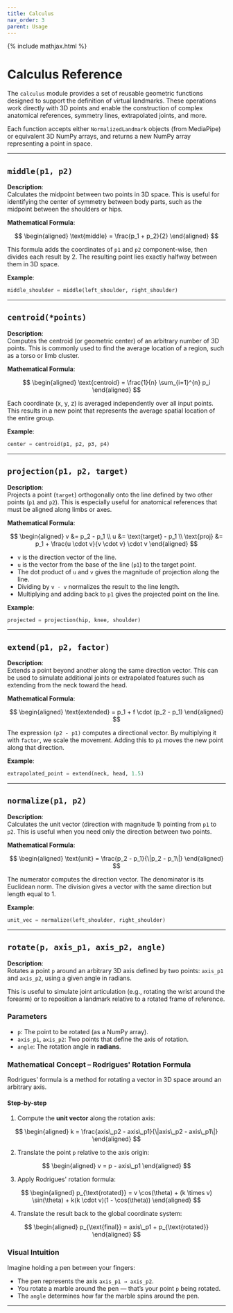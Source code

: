 ```yaml
---
title: Calculus
nav_order: 3
parent: Usage
---
```


{% include mathjax.html %}

# Calculus Reference

The `calculus` module provides a set of reusable geometric functions designed to support the definition of virtual landmarks. These operations work directly with 3D points and enable the construction of complex anatomical references, symmetry lines, extrapolated joints, and more.

Each function accepts either `NormalizedLandmark` objects (from MediaPipe) or equivalent 3D NumPy arrays, and returns a new NumPy array representing a point in space.

---

## `middle(p1, p2)`

**Description**:  
Calculates the midpoint between two points in 3D space. This is useful for identifying the center of symmetry between body parts, such as the midpoint between the shoulders or hips.

**Mathematical Formula**:

$$
\begin{aligned}
\text{middle} = \frac{p_1 + p_2}{2}
\end{aligned}
$$

This formula adds the coordinates of `p1` and `p2` component-wise, then divides each result by 2. The resulting point lies exactly halfway between them in 3D space.

**Example**:
```python
middle_shoulder = middle(left_shoulder, right_shoulder)
```

---

## `centroid(*points)`

**Description**:  
Computes the centroid (or geometric center) of an arbitrary number of 3D points. This is commonly used to find the average location of a region, such as a torso or limb cluster.

**Mathematical Formula**:

$$
\begin{aligned}
\text{centroid} = \frac{1}{n} \sum_{i=1}^{n} p_i
\end{aligned}
$$

Each coordinate (x, y, z) is averaged independently over all input points. This results in a new point that represents the average spatial location of the entire group.

**Example**:
```python
center = centroid(p1, p2, p3, p4)
```

---

## `projection(p1, p2, target)`

**Description**:  
Projects a point (`target`) orthogonally onto the line defined by two other points (`p1` and `p2`). This is especially useful for anatomical references that must be aligned along limbs or axes.

**Mathematical Formula**:

$$
\begin{aligned}
v &= p_2 - p_1 \\
u &= \text{target} - p_1 \\
\text{proj} &= p_1 + \frac{u \cdot v}{v \cdot v} \cdot v
\end{aligned}
$$


- `v` is the direction vector of the line.
- `u` is the vector from the base of the line (`p1`) to the target point.
- The dot product of `u` and `v` gives the magnitude of projection along the line.
- Dividing by `v ⋅ v` normalizes the result to the line length.
- Multiplying and adding back to `p1` gives the projected point on the line.

**Example**:
```python
projected = projection(hip, knee, shoulder)
```

---

## `extend(p1, p2, factor)`

**Description**:  
Extends a point beyond another along the same direction vector. This can be used to simulate additional joints or extrapolated features such as extending from the neck toward the head.

**Mathematical Formula**:

$$
\begin{aligned}
\text{extended} = p_1 + f \cdot (p_2 - p_1)
\end{aligned}
$$


The expression `(p2 - p1)` computes a directional vector. By multiplying it with `factor`, we scale the movement. Adding this to `p1` moves the new point along that direction.

**Example**:
```python
extrapolated_point = extend(neck, head, 1.5)
```

---

## `normalize(p1, p2)`

**Description**:  
Calculates the unit vector (direction with magnitude 1) pointing from `p1` to `p2`. This is useful when you need only the direction between two points.

**Mathematical Formula**:

$$
\begin{aligned}
\text{unit} = \frac{p_2 - p_1}{\|p_2 - p_1\|}
\end{aligned}
$$

The numerator computes the direction vector. The denominator is its Euclidean norm. The division gives a vector with the same direction but length equal to 1.

**Example**:
```python
unit_vec = normalize(left_shoulder, right_shoulder)
```

---

## `rotate(p, axis_p1, axis_p2, angle)`

**Description**:  
Rotates a point `p` around an arbitrary 3D axis defined by two points: `axis_p1` and `axis_p2`, using a given angle in radians.

This is useful to simulate joint articulation (e.g., rotating the wrist around the forearm) or to reposition a landmark relative to a rotated frame of reference.

### Parameters

- `p`: The point to be rotated (as a NumPy array).
- `axis_p1`, `axis_p2`: Two points that define the axis of rotation.
- `angle`: The rotation angle in **radians**.

### Mathematical Concept – Rodrigues' Rotation Formula

Rodrigues' formula is a method for rotating a vector in 3D space around an arbitrary axis.

#### Step-by-step

1. Compute the **unit vector** along the rotation axis:

$$
\begin{aligned}
k = \frac{axis\_p2 - axis\_p1}{\|axis\_p2 - axis\_p1\|} 
\end{aligned}
$$

2. Translate the point `p` relative to the axis origin:

$$
\begin{aligned}
v = p - axis\_p1
\end{aligned}
$$

3. Apply Rodrigues' rotation formula:

$$
\begin{aligned}
p_{\text{rotated}} = v \cos(\theta) + (k \times v) \sin(\theta) + k(k \cdot v)(1 - \cos(\theta))
\end{aligned}
$$

4. Translate the result back to the global coordinate system:

$$
\begin{aligned}
p_{\text{final}} = axis\_p1 + p_{\text{rotated}}
\end{aligned}
$$

### Visual Intuition

Imagine holding a pen between your fingers:
- The pen represents the axis `axis_p1 → axis_p2`.
- You rotate a marble around the pen — that’s your point `p` being rotated.
- The `angle` determines how far the marble spins around the pen.

---
